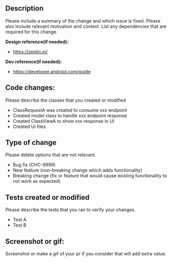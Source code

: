 ## Description
Please include a summary of the change and which issue is fixed. Please also include relevant motivation and context. List any dependencies that are required for this change.
  
**Design reference(if needed):**
  - https://zeplin.io/

**Dev reference(if needed):**
  - https://developer.android.com/guide

## Code changes:
Please describe the classes that you created or modified 

-  ClassRequestA was created to consume xxx endpoint
-  Created model class to handle xxx endpoint response
-  Created ClassViewA to show xxx response in UI
-  Created Ui files

## Type of change
Please delete options that are not relevant.

- Bug fix (CHC-9999)
- New feature (non-breaking change which adds functionality)
- Breaking change (fix or feature that would cause existing functionality to not work as expected)

## Tests created or modified 
Please describe the tests that you ran to verify your changes. 

- Test A
- Test B

## Screenshot or gif:
Screenshot or make a gif of your pr if you consider that will add extra value. 
